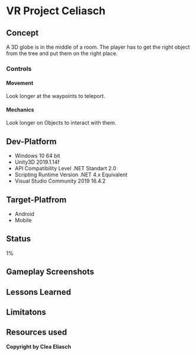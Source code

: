 # VR Project Celiasch

## Concept
A 3D globe is in the middle of a room. The player has to get the right object from the tree and put them on the right place. 
  
### Controls
#### Movement
Look longer at the waypoints to teleport.
#### Mechanics
Look longer on Objects to interact with them.

## Dev-Platform
 + Windows 10 64 bit 
 + Unity3D 2019.1.14f
 + API Compatibility Level .NET Standart 2.0
 + Scripting Runtime Version .NET 4.x Equivalent
 + Visual Studio Community 2019 16.4.2
 
## Target-Platfrom
 + Android
 + Mobile

## Status
1%

## Gameplay Screenshots

## Lessons Learned

## Limitatons

## Resources used

**Copyright by Clea Eliasch**